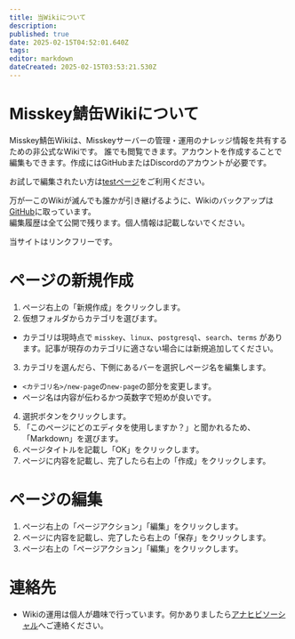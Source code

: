 ```yaml
---
title: 当Wikiについて
description: 
published: true
date: 2025-02-15T04:52:01.640Z
tags: 
editor: markdown
dateCreated: 2025-02-15T03:53:21.530Z
---
```


# Misskey鯖缶Wikiについて

Misskey鯖缶Wikiは、Misskeyサーバーの管理・運用のナレッジ情報を共有するための非公式なWikiです。
誰でも閲覧できます。アカウントを作成することで編集もできます。作成にはGitHubまたはDiscordのアカウントが必要です。

お試しで編集されたい方は[testページ](/test-page)をご利用ください。  

万が一このWikiが滅んでも誰かが引き継げるように、Wikiのバックアップは[GitHub](https://github.com/nakkaa/misskey-doc.7ka.org)に取っています。  
編集履歴は全て公開で残ります。個人情報は記載しないでください。  

当サイトはリンクフリーです。

# ページの新規作成

1. ページ右上の「新規作成」をクリックします。
2. 仮想フォルダからカテゴリを選びます。
  - カテゴリは現時点で `misskey`、`linux`、`postgresql`、`search`、`terms` があります。記事が現存のカテゴリに適さない場合には新規追加してください。
3. カテゴリを選んだら、下側にあるバーを選択しページ名を編集します。
  - `<カテゴリ名>/new-page`の`new-page`の部分を変更します。
  - ページ名は内容が伝わるかつ英数字で短めが良いです。
4. 選択ボタンをクリックします。
5. 「このページにどのエディタを使用しますか？」と聞かれるため、「Markdown」を選びます。
6. ページタイトルを記載し「OK」をクリックします。
7. ページに内容を記載し、完了したら右上の「作成」をクリックします。

# ページの編集

1. ページ右上の「ページアクション」「編集」をクリックします。
2. ページに内容を記載し、完了したら右上の「保存」をクリックします。
1. ページ右上の「ページアクション」「編集」をクリックします。

# 連絡先

- Wikiの運用は個人が趣味で行っています。何かありましたら[アナヒビソーシャル](https://anahibi.7ka.org/)へご連絡ください。
